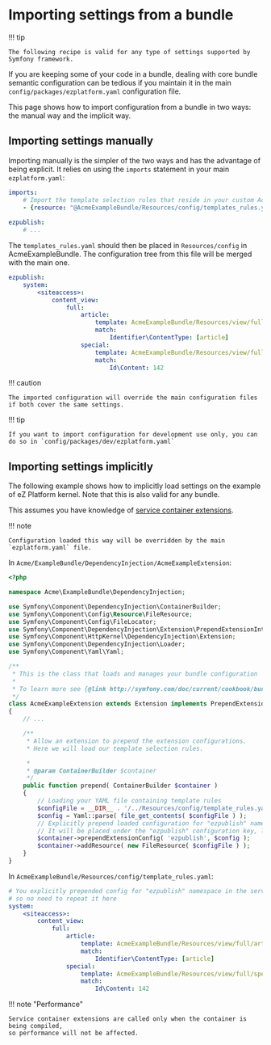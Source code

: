 # Importing settings from a bundle

!!! tip

    The following recipe is valid for any type of settings supported by Symfony framework.

If you are keeping some of your code in a bundle, dealing with core bundle semantic configuration can be tedious
if you maintain it in the main `config/packages/ezplatform.yaml` configuration file.

This page shows how to import configuration from a bundle in two ways: the manual way and the implicit way.

## Importing settings manually

Importing manually is the simpler of the two ways and has the advantage of being explicit.
It relies on using the `imports` statement in your main `ezplatform.yaml`:

``` yaml
imports:
    # Import the template selection rules that reside in your custom AcmeExampleBundle.
    - {resource: "@AcmeExampleBundle/Resources/config/templates_rules.yaml"}
 
ezpublish:
    # ...
```

The `templates_rules.yaml` should then be placed in `Resources/config` in AcmeExampleBundle.
The configuration tree from this file will be merged with the main one.

``` yaml
ezpublish:
    system:
        <siteaccess>:
            content_view:
                full:
                    article:
                        template: AcmeExampleBundle/Resources/view/full/article.html.twig
                        match:
                            Identifier\ContentType: [article]
                    special:
                        template: AcmeExampleBundle/Resources/view/full/special.html.twig
                        match:
                            Id\Content: 142
```

!!! caution

    The imported configuration will override the main configuration files if both cover the same settings.

!!! tip

    If you want to import configuration for development use only, you can do so in `config/packages/dev/ezplatform.yaml` 

## Importing settings implicitly

The following example shows how to implicitly load settings on the example of eZ Platform kernel.
Note that this is also valid for any bundle.

This assumes you have knowledge of [service container extensions](http://symfony.com/doc/current/book/service_container.html#importing-configuration-via-container-extensions).

!!! note

    Configuration loaded this way will be overridden by the main `ezplatform.yaml` file.

In `Acme/ExampleBundle/DependencyInjection/AcmeExampleExtension`:

``` php
<?php

namespace Acme\ExampleBundle\DependencyInjection;

use Symfony\Component\DependencyInjection\ContainerBuilder;
use Symfony\Component\Config\Resource\FileResource;
use Symfony\Component\Config\FileLocator;
use Symfony\Component\DependencyInjection\Extension\PrependExtensionInterface;
use Symfony\Component\HttpKernel\DependencyInjection\Extension;
use Symfony\Component\DependencyInjection\Loader;
use Symfony\Component\Yaml\Yaml;

/**
 * This is the class that loads and manages your bundle configuration
 *
 * To learn more see {@link http://symfony.com/doc/current/cookbook/bundles/extension.html}
 */
class AcmeExampleExtension extends Extension implements PrependExtensionInterface
{
    // ...

    /**
     * Allow an extension to prepend the extension configurations.
     * Here we will load our template selection rules.

     *
     * @param ContainerBuilder $container
     */
    public function prepend( ContainerBuilder $container )
    {
        // Loading your YAML file containing template rules
        $configFile = __DIR__ . '/../Resources/config/template_rules.yaml';
        $config = Yaml::parse( file_get_contents( $configFile ) );
        // Explicitly prepend loaded configuration for "ezpublish" namespace.
        // It will be placed under the "ezpublish" configuration key, like in ezplatform.yaml.
        $container->prependExtensionConfig( 'ezpublish', $config );
        $container->addResource( new FileResource( $configFile ) );
    }
}
```

In `AcmeExampleBundle/Resources/config/template_rules.yaml`:

``` yaml
# You explicitly prepended config for "ezpublish" namespace in the service container extension, 
# so no need to repeat it here
system:
    <siteaccess>:
        content_view:
            full:
                article:
                    template: AcmeExampleBundle/Resources/view/full/article.html.twig
                    match:
                        Identifier\ContentType: [article]
                special:
                    template: AcmeExampleBundle/Resources/view/full/special.html.twig
                    match:
                        Id\Content: 142
```

!!! note "Performance"

    Service container extensions are called only when the container is being compiled,
    so performance will not be affected.
